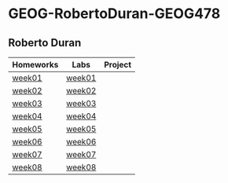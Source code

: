 # GEOG-RobertoDuran-GEOG478
## Roberto Duran

Homeworks  |Labs  | Project  |
---|---|---|
[week01](homework/week01/)|[week01](lab/week01/)||
[week02](homework/week02/)|[week02](lab/week02/)||
[week03](homework/week03/)|[week03](lab/week03/)||
[week04](homework/week04/)|[week04](lab/week04/)||
[week05](homework/week05/)|[week05](lab/week05/)||
[week06](homework/week06/)|[week06](lab/week06/)||
[week07](homework/week07/)|[week07](lab/week07/)||
[week08](homework/week08/)|[week08](lab/week08/)||